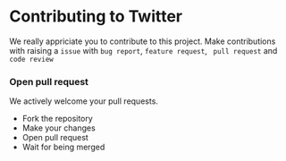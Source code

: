 # Contributing to Twitter

We really appriciate you to contribute to this project. Make contributions with raising a `issue` with `bug report`, `feature request`, `
pull request` and `code review`

### Open pull request

We actively welcome your pull requests.

- Fork the repository
- Make your changes
- Open pull request
- Wait for being merged
